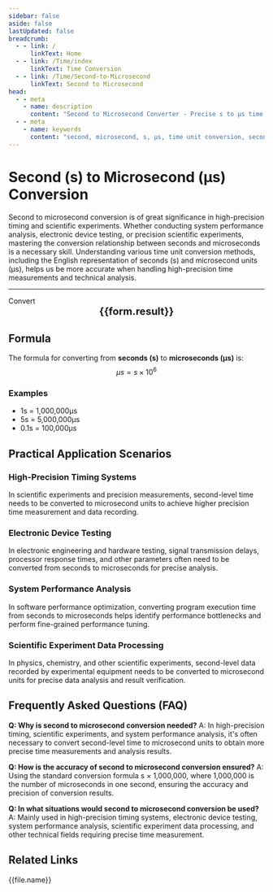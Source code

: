 ```yaml
---
sidebar: false
aside: false
lastUpdated: false
breadcrumb:
  - - link: /
      linkText: Home
  - - link: /Time/index
      linkText: Time Conversion
  - - link: /Time/Second-to-Microsecond
      linkText: Second to Microsecond
head:
  - - meta
    - name: description
      content: "Second to Microsecond Converter - Precise s to μs time unit conversion tool. Supports quick conversion between seconds and microseconds, suitable for high-precision timing, scientific experiments, system performance analysis, and more. Provides detailed conversion formulas, practical application scenarios, and frequently asked questions."
  - - meta
    - name: keywords
      content: "second, microsecond, s, μs, time unit conversion, second to microsecond, microsecond conversion, second, microsecond, time converter, millisecond microsecond, minute second conversion, second unit conversion, second conversion, what is s unit, hour unit, second conversion, time second, second to hour conversion, time transformation, one second, second definition, second unit, second conversion, minute second symbol, how many milliseconds in one second, how many seconds in one millisecond, second in English, nanosecond, time second, time unit, time conversion, minute, one second equals how many milliseconds"
---
```

# Second (s) to Microsecond (μs) Conversion

Second to microsecond conversion is of great significance in high-precision timing and scientific experiments. Whether conducting system performance analysis, electronic device testing, or precision scientific experiments, mastering the conversion relationship between seconds and microseconds is a necessary skill. Understanding various time unit conversion methods, including the English representation of seconds (s) and microsecond units (μs), helps us be more accurate when handling high-precision time measurements and technical analysis.

---
<script setup>
import { onMounted, reactive, inject, ref } from 'vue'
import { NButton,NForm ,NFormItem,NInput,NInputNumber,NSelect,NCard,useMessage,NGrid ,NGi  } from 'naive-ui'
import { defineClientComponent } from 'vitepress'
import { Time } from '../files';

const convert = inject('convert')
const seoKey = ['millisecond microsecond','minute second conversion','second unit conversion','second conversion','what is s unit','hour unit','second conversion','time second','second to hour conversion','time transformation','one second','second definition','second unit','second time conversion','second conversion','minute second symbol','how many milliseconds in one second','how many seconds in one millisecond','second in English','nanosecond','time second','time unit','time conversion','minute','one second equals how many milliseconds']
const form = reactive({
  number: null,
  result: '',
  title: 'Second to Microsecond Converter'
})

const convertHandler = () => {
  if (form.number !== null && !isNaN(form.number)) {
    const convertedValue = parseFloat(form.number) * 1000000
    form.result = `${form.number}s = ${convertedValue.toFixed(0)}μs`
  } else {
    form.result = 'Please enter a valid number.'
  }
}
</script>

<n-card :title="form.title" size="small" :bordered="false" style="margin-bottom: 16px">
  <n-form size="large" :model="form">
    <n-form-item label="Second (s)">
      <n-input-number v-model:value="form.number" placeholder="Enter seconds" style="width: 100%" />
    </n-form-item>
    <n-form-item>
      <n-button type="info" @click="convertHandler" block>Convert</n-button>
    </n-form-item>
  </n-form>
  <template #footer>
    <div style="font-size: 12px; color: #666; text-align: center;">
      <span v-for="(keyword, index) in seoKey" :key="index">
        {{ keyword }}<span v-if="index < seoKey.length - 1"> | </span>
      </span>
    </div>
  </template>
</n-card>

<n-card  embedded :bordered="false" hoverable>
  <div  style="text-align:center;font-size:20px;">
    <strong>{{form.result}}</strong>
  </div>
</n-card>

## Formula

The formula for converting from **seconds (s)** to **microseconds (μs)** is:
$$ \mu s = s \times 10^{6} $$

### Examples
- 1s = 1,000,000μs
- 5s = 5,000,000μs
- 0.1s = 100,000μs

## Practical Application Scenarios

### High-Precision Timing Systems
In scientific experiments and precision measurements, second-level time needs to be converted to microsecond units to achieve higher precision time measurement and data recording.

### Electronic Device Testing
In electronic engineering and hardware testing, signal transmission delays, processor response times, and other parameters often need to be converted from seconds to microseconds for precise analysis.

### System Performance Analysis
In software performance optimization, converting program execution time from seconds to microseconds helps identify performance bottlenecks and perform fine-grained performance tuning.

### Scientific Experiment Data Processing
In physics, chemistry, and other scientific experiments, second-level data recorded by experimental equipment needs to be converted to microsecond units for precise data analysis and result verification.

## Frequently Asked Questions (FAQ)

**Q: Why is second to microsecond conversion needed?**
A: In high-precision timing, scientific experiments, and system performance analysis, it's often necessary to convert second-level time to microsecond units to obtain more precise time measurements and analysis results.

**Q: How is the accuracy of second to microsecond conversion ensured?**
A: Using the standard conversion formula s × 1,000,000, where 1,000,000 is the number of microseconds in one second, ensuring the accuracy and precision of conversion results.

**Q: In what situations would second to microsecond conversion be used?**
A: Mainly used in high-precision timing systems, electronic device testing, system performance analysis, scientific experiment data processing, and other technical fields requiring precise time measurement.

## Related Links
<n-grid x-gap="12" :cols="2">
  <n-gi v-for="(file, index) in Time" :key="index">
    <n-button
      text
      tag="a"
      :href="file.path"
      type="info"
    >
      {{file.name}}
    </n-button>
  </n-gi>
</n-grid>